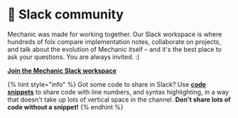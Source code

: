 # 🚀 Slack community

Mechanic was made for working together. Our Slack workspace is where hundreds of folx compare implementation notes, collaborate on projects, and talk about the evolution of Mechanic itself – and it's the best place to ask your questions. You are always invited. :)

[**Join the Mechanic Slack workspace**](https://join.slack.com/t/usemechanic/shared_invite/zt-35thvnj5i-hlOy37OVU8f_QRCjcGPn~w)

{% hint style="info" %}
Got some code to share in Slack? Use [**code snippets**](https://slack.com/slack-tips/share-code-snippets) to share code with line numbers, and syntax highlighting, in a way that doesn't take up lots of vertical space in the channel. **Don't share lots of code without a snippet!**
{% endhint %}

